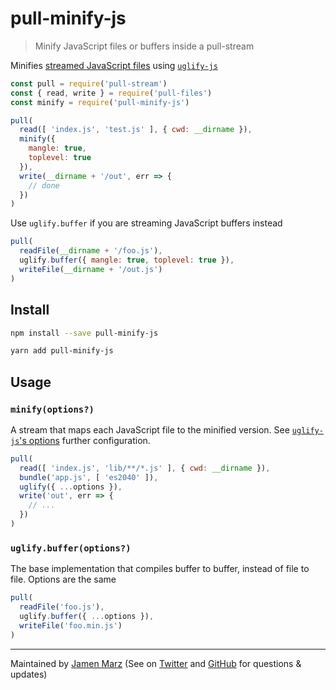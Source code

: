 
# pull-minify-js

> Minify JavaScript files or buffers inside a pull-stream

Minifies [streamed JavaScript files](https://npmjs.com/pull-files) using [`uglify-js`](https://npmjs.com/uglify-js)

```js
const pull = require('pull-stream')
const { read, write } = require('pull-files')
const minify = require('pull-minify-js')

pull(
  read([ 'index.js', 'test.js' ], { cwd: __dirname }),
  minify({
    mangle: true,
    toplevel: true
  }),
  write(__dirname + '/out', err => {
    // done
  })
)
```

Use `uglify.buffer` if you are streaming JavaScript buffers instead

```js
pull(
  readFile(__dirname + '/foo.js'),
  uglify.buffer({ mangle: true, toplevel: true }),
  writeFile(__dirname + '/out.js')
)
```

## Install

```sh
npm install --save pull-minify-js
```

```sh
yarn add pull-minify-js
```

## Usage

### `minify(options?)`

A stream that maps each JavaScript file to the minified version.  See [`uglify-js`'s options](https://www.npmjs.com/package/uglify-js#usage) further configuration.

```js
pull(
  read([ 'index.js', 'lib/**/*.js' ], { cwd: __dirname }),
  bundle('app.js', [ 'es2040' ]),
  uglify({ ...options }),
  write('out', err => {
    // ...
  })
)
```

### `uglify.buffer(options?)`

The base implementation that compiles buffer to buffer, instead of file to file.  Options are the same

```js
pull(
  readFile('foo.js'),
  uglify.buffer({ ...options }),
  writeFile('foo.min.js')
)
```

---

Maintained by [Jamen Marz](https://git.io/jamen) (See on [Twitter](https://twitter.com/jamenmarz) and [GitHub](https://github.com/jamen) for questions & updates)

